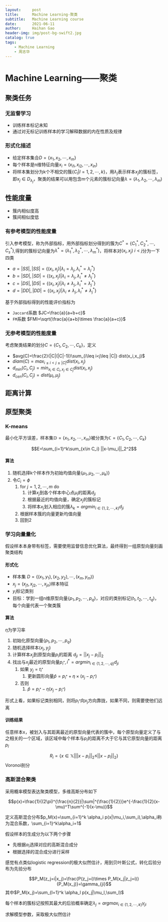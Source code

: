 ```yaml
---
layout:     post
title:      Machine Learning-聚类
subtitle:   Machine Learning course
date:       2021-06-11
author:     Haihan Gao
header-img: img/post-bg-swift2.jpg
catalog: true
tags:
    - Machine Learning
    - 周志华
---
```

# Machine Learning——聚类

## 聚类任务

### 无监督学习

* 训练样本标记未知
* 通过对无标记训练样本的学习解释数据的内在性质及规律

### 形式化描述

* 给定样本集合$D=\{x_1,x_2,\cdots ,x_m\}$
* 每个样本是n维特征向量$x_i=(x_{i1},x_{i2},\cdots,x_{in})$
* 将样本集划分为k个不相交的簇$\{C_l|l=1,2,\cdots ,k\}$，用$\lambda_j$表示样本$x_j$的簇标签，即$x_j\in D_{\lambda_j}$，聚类的结果可以用包含m个元素的簇标记向量$\lambda=(\lambda_1,\lambda_2,\cdots ,\lambda_m)$

## 性能度量

* 簇内相似度高
* 簇间相似度低

### 有参考模型的性能度量

引入参考模型，称为外部指标，用外部指标划分得到的簇为$C^*=\{C_1^*,C_2^*,\cdots,C_s^*\}$,得到的簇标记向量为$\lambda^*=(\lambda_1^*,\lambda_2^*,\cdots,\lambda_m^*)$，将样本对$(x_i,x_j)\ i<j$分为一下四类

* $a=|SS|,|SS|=\{(x_i,x_j)|\lambda_i=\lambda_j,\lambda_i^*=\lambda_j^*\}$
* $b=|SD|,|SD|=\{(x_i,x_j)|\lambda_i=\lambda_j,\lambda_i^*\neq\lambda_j^*\}$
* $c=|DS|,|DS|=\{(x_i,x_j)|\lambda_i\neq\lambda_j,\lambda_i^*=\lambda_j^*\}$
* $d=|DD|,|DD|=\{(x_i,x_j)|\lambda_i\neq\lambda_j,\lambda_i^*\neq\lambda_j^*\}$

基于外部指标得到的性能评价指标为

* `Jaccard`系数 $JC=\frac{a}{a+b+c}$
* `FM`系数 $FMI=\sqrt{\frac{a}{a+b}\times \frac{a}{a+c}}$

### 无参考模型的性能度量

考虑聚类结果的划分$C=\{C_1,C_2,\cdots,C_k\}$，定义

* $avg(C)=\frac{2}{|C|(|C|-1)}\sum_{i\leq i<j\leq |C|} dist(x_i,x_j)$
* $diam(C)=max_{i\leq i<j\leq |C|} dist(x_i,x_j)$
* $d_{min}(C_i,C_j)=min_{x_i\in C_i,x_j\in C_j} dist(x_i,x_j)$
* $d_{cen}(C_i,C_j)=dist(\mu_i,\mu_j)$

## 距离计算

## 原型聚类

### K-means

最小化平方误差，样本集$\mathbb{D}=\{x_1,x_2,\cdots ,x_m\}$被分类为$\mathbb{C}=\{C_1,C_2,\cdots ,C_k\}$

$$E=\sum_{i=1}^k\sum_{x\in C_i} ||x-\mu_i||_2^2$$

#### 算法

1. 随机选择k个样本作为初始均值向量$\{\mu_1,\mu_2,\cdots,\mu_k)\}$
2. 令$C_i=\phi$
   1. for $j=1,2,\cdots,m$ do
      1. 计算$x_j$到各个样本中心点$\mu_i$的距离$d_{ji}$
      2. 根据最近的均值向量，确定$x_j$的簇标记
      3. 将样本$x_j$划入相应的簇$\lambda_k=argmin_{i\in\{1,2,\cdots,k\}} d_{ji}$
   2. 根据样本簇的向量更新均值向量
   3. 回到2

### 学习向量量化

假设样本本身带有标签，需要使用监督信息优化算法，最终得到一组原型向量刻画聚类结构

#### 形式化

* 样本集 $D=\{(x_1,y_1),(x_2,y_2),\cdots,(x_m,y_m)\}$
* $x_j=(x_{j1},x_{j2},\cdots,x_{jn})$样本特征
* $y_i$标记类别
* 目标：学到一组n维原型向量$\{p_1,p_2,\cdots,p_q\}$，对应的类别标记$(t_1,t_2,\cdots,t_q)$，每个向量代表一个聚类簇

#### 算法

$\eta$为学习率

1. 初始化原型向量$\{p_1,p_2,\cdots,p_q\}$
2. 随机选择样本$(x_j,y_j)$
3. 计算样本$x_j$到原型向量$p_i$的距离 $d_{ji}=||x_j-p_i||_2$
4. 找出与$x_j$最近的原型向量$p_{i^*},i^*=argmin_{i\in \{1,2,\cdots,q\}}d_{ji}$
   1. 如果 $y_j=t_{i^*}$
      1. 更新圆形向量$\hat{p}=p_{i^*}+\eta\times (x_j-p_{i^*})$
   2. 否则
      1. $\hat{p}=p_{i^*}-\eta (x_j-p_{i^*})$

形式上看，如果标记类别相同，则将$p_{i^*}$向$x_j$方向靠拢，如果不同，则需要使他们远离

#### 训练结果

任意样本x，被划入与其距离最近的原型向量代表的簇中，每个原型向量定义了与之相关的一个区域，该区域中每个样本与$p_i$的距离不大于它与其它原型向量的距离$p_{\hat{i}}$

$$R_i=\{x\in \mathbb{X}|||x-p_i||_2\leq ||x-p_{\hat{i}}||_2\}$$ Voronoi剖分

### 高斯混合聚类

采用概率模型表达聚类模型，多维高斯分布如下

$$p(x)=\frac{1}{(2\pi)^{\frac{n}{2}}|\sum|^{\frac{1}{2}}}e^{-\frac{1}{2}(x-\mu)^T\sum^{-1}(x-\mu)}$$

定义高斯混合分布$p_M(x)=\sum_{i=1}^k \alpha_i p(x|\mu_i,\sum_i),\alpha_i称为混合系数，\sum_{i=1}^k\alpha_i=1$

假设样本的生成分为以下两个步骤

* 先根据$\alpha_i$选择对应的高斯混合成分
* 根据选择的混合成分进行采样

感觉有点类似logistic regression的极大似然估计，用到贝叶斯公式，转化后验分布为先验分布

$$P_M(z_j=i|x_j)=\frac{P(z_j=i)\times P_M(x_j|z_j=i)}{P_M(x_j)}=\gamma_{ji}$$其中$P_M(x_j)=\sum_{l=1}^k \alpha_l p(x_j|\mu_l,\sum_l)$

每个样本的簇标记按照其最大的后验概率确定$\lambda_j=argmax_{i\in \{1,2,\cdots,k\}}\gamma_{ji}$

求解模型参数，采取极大似然估计